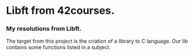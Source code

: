 # Libft from 42courses.

### My resolutions from Libft.

The target from this project is the criation of a library to C language.
Our lib contains some functions listed in a subject.

